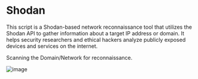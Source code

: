 # Shodan
This script is a Shodan-based network reconnaissance tool that utilizes the Shodan API to gather information about a target IP address or domain. It helps security researchers and ethical hackers analyze publicly exposed devices and services on the internet.

Scanning the Domain/Network for reconnaissance.

![image](https://github.com/user-attachments/assets/6e2fecca-dcea-4741-ac01-499756a58257)

